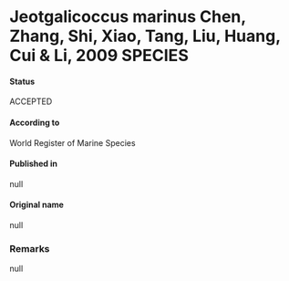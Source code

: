Jeotgalicoccus marinus Chen, Zhang, Shi, Xiao, Tang, Liu, Huang, Cui & Li, 2009 SPECIES
=======

#### Status
ACCEPTED

#### According to
World Register of Marine Species

#### Published in
null

#### Original name
null

### Remarks
null